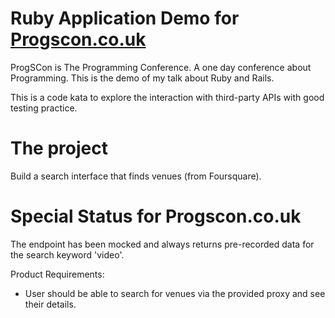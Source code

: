 # Ruby Application Demo for [Progscon.co.uk](http://progscon.co.uk)

ProgSCon is The Programming Conference. A one day conference about Programming. This is the demo of my talk about Ruby and Rails.

This is a code kata to explore the interaction with third-party APIs with good testing practice.

# The project

Build a search interface that finds venues (from Foursquare).

# Special Status for Progscon.co.uk

The endpoint has been mocked and always returns pre-recorded data for the search keyword 'video'.

Product Requirements:

* User should be able to search for venues via the provided proxy and see their details.
